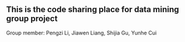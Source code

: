 ## This is the code sharing place for data mining group project
Group member: Pengzi Li, Jiawen Liang, Shijia Gu, Yunhe Cui
